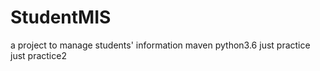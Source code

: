 # StudentMIS
a project to manage students' information
maven
python3.6
just practice
just practice2
